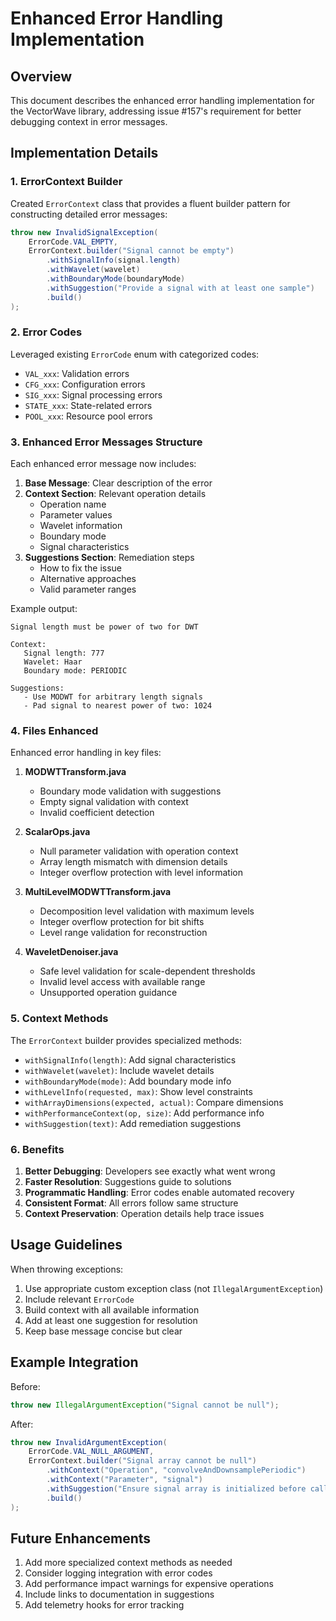 # Enhanced Error Handling Implementation

## Overview

This document describes the enhanced error handling implementation for the VectorWave library, addressing issue #157's requirement for better debugging context in error messages.

## Implementation Details

### 1. **ErrorContext Builder**

Created `ErrorContext` class that provides a fluent builder pattern for constructing detailed error messages:

```java
throw new InvalidSignalException(
    ErrorCode.VAL_EMPTY,
    ErrorContext.builder("Signal cannot be empty")
        .withSignalInfo(signal.length)
        .withWavelet(wavelet)
        .withBoundaryMode(boundaryMode)
        .withSuggestion("Provide a signal with at least one sample")
        .build()
);
```

### 2. **Error Codes**

Leveraged existing `ErrorCode` enum with categorized codes:
- `VAL_xxx`: Validation errors
- `CFG_xxx`: Configuration errors  
- `SIG_xxx`: Signal processing errors
- `STATE_xxx`: State-related errors
- `POOL_xxx`: Resource pool errors

### 3. **Enhanced Error Messages Structure**

Each enhanced error message now includes:

1. **Base Message**: Clear description of the error
2. **Context Section**: Relevant operation details
   - Operation name
   - Parameter values
   - Wavelet information
   - Boundary mode
   - Signal characteristics
3. **Suggestions Section**: Remediation steps
   - How to fix the issue
   - Alternative approaches
   - Valid parameter ranges

Example output:
```
Signal length must be power of two for DWT

Context:
   Signal length: 777
   Wavelet: Haar
   Boundary mode: PERIODIC
   
Suggestions:
   - Use MODWT for arbitrary length signals
   - Pad signal to nearest power of two: 1024
```

### 4. **Files Enhanced**

Enhanced error handling in key files:

1. **MODWTTransform.java**
   - Boundary mode validation with suggestions
   - Empty signal validation with context
   - Invalid coefficient detection

2. **ScalarOps.java**
   - Null parameter validation with operation context
   - Array length mismatch with dimension details
   - Integer overflow protection with level information

3. **MultiLevelMODWTTransform.java**
   - Decomposition level validation with maximum levels
   - Integer overflow protection for bit shifts
   - Level range validation for reconstruction

4. **WaveletDenoiser.java**
   - Safe level validation for scale-dependent thresholds
   - Invalid level access with available range
   - Unsupported operation guidance

### 5. **Context Methods**

The `ErrorContext` builder provides specialized methods:

- `withSignalInfo(length)`: Add signal characteristics
- `withWavelet(wavelet)`: Include wavelet details
- `withBoundaryMode(mode)`: Add boundary mode info
- `withLevelInfo(requested, max)`: Show level constraints
- `withArrayDimensions(expected, actual)`: Compare dimensions
- `withPerformanceContext(op, size)`: Add performance info
- `withSuggestion(text)`: Add remediation suggestions

### 6. **Benefits**

1. **Better Debugging**: Developers see exactly what went wrong
2. **Faster Resolution**: Suggestions guide to solutions
3. **Programmatic Handling**: Error codes enable automated recovery
4. **Consistent Format**: All errors follow same structure
5. **Context Preservation**: Operation details help trace issues

## Usage Guidelines

When throwing exceptions:

1. Use appropriate custom exception class (not `IllegalArgumentException`)
2. Include relevant `ErrorCode`
3. Build context with all available information
4. Add at least one suggestion for resolution
5. Keep base message concise but clear

## Example Integration

Before:
```java
throw new IllegalArgumentException("Signal cannot be null");
```

After:
```java
throw new InvalidArgumentException(
    ErrorCode.VAL_NULL_ARGUMENT,
    ErrorContext.builder("Signal array cannot be null")
        .withContext("Operation", "convolveAndDownsamplePeriodic")
        .withContext("Parameter", "signal")
        .withSuggestion("Ensure signal array is initialized before calling this method")
        .build()
);
```

## Future Enhancements

1. Add more specialized context methods as needed
2. Consider logging integration with error codes
3. Add performance impact warnings for expensive operations
4. Include links to documentation in suggestions
5. Add telemetry hooks for error tracking